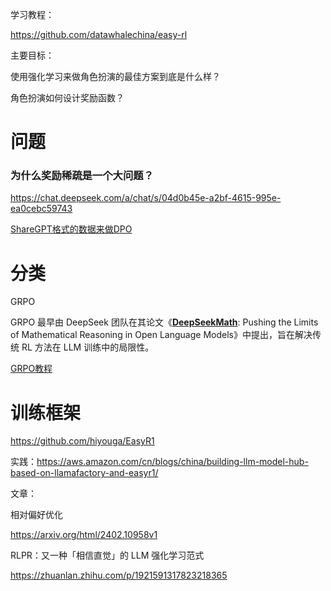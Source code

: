 学习教程：

https://github.com/datawhalechina/easy-rl

主要目标：

使用强化学习来做角色扮演的最佳方案到底是什么样？

角色扮演如何设计奖励函数？



# 问题

### 为什么奖励稀疏是一个大问题？

https://chat.deepseek.com/a/chat/s/04d0b45e-a2bf-4615-995e-ea0cebc59743





[ShareGPT格式的数据来做DPO](https://github.com/hiyouga/LLaMA-Factory/blob/main/data/README_zh.md#%E5%81%8F%E5%A5%BD%E6%95%B0%E6%8D%AE%E9%9B%86-1)



# 分类

GRPO

GRPO 最早由 DeepSeek 团队在其论文《[**DeepSeekMath**](https://zhuanlan.zhihu.com/p/20646704714): Pushing the Limits of Mathematical Reasoning in Open Language Models》中提出，旨在解决传统 RL 方法在 LLM 训练中的局限性。

[GRPO教程](https://aws.amazon.com/cn/blogs/china/building-llm-model-hub-based-on-llamafactory-and-easyr1/)



# 训练框架

https://github.com/hiyouga/EasyR1

实践：https://aws.amazon.com/cn/blogs/china/building-llm-model-hub-based-on-llamafactory-and-easyr1/





文章：

相对偏好优化

https://arxiv.org/html/2402.10958v1



RLPR：又一种「相信直觉」的 LLM 强化学习范式

https://zhuanlan.zhihu.com/p/1921591317823218365

